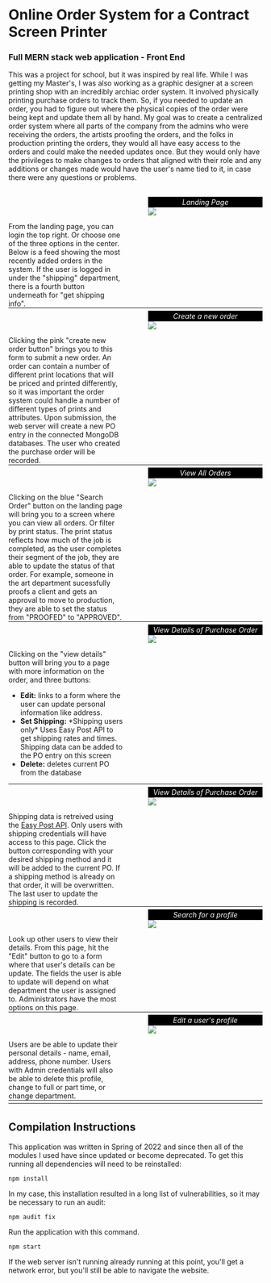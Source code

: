 <html>
<head>
<style>
    
    .parent {
        position: relative;
        width: 100%;
        height: 220px;

      }

    .right {
        display: block;
        float: right;
        margin: 0 0 10 0px;
        width: 45%;
    }
    .left {
        display: block;
        float: left;
        margin: 10 0 0 0px;
        padding-top: 40px;
        width: 45%;
        vertical-align: center;
        
    }
    .div2{
        padding-top: 5px;
        clear: both;
        border-top: 1px solid;
    }

    figcaption {
        background-color: black;
        color: white;
        font-style: italic;
        padding: 2px;
        text-align: center;
}
    </style>
    </head>
    

# Online Order System for a Contract Screen Printer
### Full MERN stack web application - Front End
This was a project for school, but it was inspired by real life. While I was getting my Master's, I was also working as a graphic designer at a screen printing shop with an incredibly archiac order system. It involved physically printing purchase orders to track them. So, if you needed to update an order, you had to figure out where the physical copies of the order were being kept and update them all by hand. My goal was to create a centralized order system where all parts of the company from the admins who were receiving the orders, the artists proofing the orders, and the folks in production printing the orders, they would all have easy access to the orders and could make the needed updates once. But they would only have the privileges to make changes to orders that aligned with their role and any additions or changes made would have the user's name tied to it, in case there were any questions or problems.
##
<div class=parent>
    <div class=left> 
    From the landing page, you can login the top right. Or choose one of the three options in the center. Below is a feed showing the most recently added orders in the system. If the user is logged in under the "shipping" department, there is a fourth button underneath for "get shipping info".  
    </div>
    <figure  class=right>
        <figcaption>Landing Page</figcaption>
        <img src="images/HomePage.png"> 
    </figure>
</div>
<div class=div2></div>


<div class=left> 
      Clicking the pink "create new order button" brings you to this form to submit a new order. An order can contain a number of different print locations that will be priced and printed differently, so it was important the order system could handle a number of different types of prints and attributes. Upon submission, the <a ref="https://github.com/diotte-am/WebDevFinalProjectServer"> web server</a> will create a new PO entry in the connected MongoDB databases. The user who created the purchase order will be recorded.
</div>
 <figure  class=right>
    <figcaption>Create a new order</figcaption>
    <img src="images/CreateNewOrder.png"> 
 </figure>


<div class=div2></div>


<div class=left> 
      Clicking on the blue "Search Order" button on the landing page will bring you to a screen where you can view all orders. Or filter by print status. The print status reflects how much of the job is completed, as the user completes their segment of the job, they are able to update the status of that order. For example, someone in the art department sucessfully proofs a client and gets an approval to move to production, they are able to set the status from "PROOFED" to "APPROVED".
</div>
 <figure  class=right>
    <figcaption>View All Orders</figcaption>
    <img src="images/AllOrders.png"> 
 </figure>


<div class=div2></div>

<div>
<div class=left> 
      Clicking on the "view details" button will bring you to a page with more information on the order, and three buttons:
      <ul>
        <li> <b>Edit:</b> links to a form where the user can update personal information like address.
        <li> <b>Set Shipping:</b> *Shipping users only* Uses Easy Post API to get shipping rates and times. Shipping data can be added to the PO entry on this screen
        <li> <b>Delete:</b> deletes current PO from the database
      </ul>
</div>
 <figure  class=right>
    <figcaption>View Details of Purchase Order</figcaption>
    <img src="images/ViewDetails.png"> 
 </figure>
</div>

<div class=div2></div>

<div>
<div class=left> 
    Shipping data is retreived using the <a href="http://www.easypost.com">Easy Post API</a>. Only users with shipping credentials will have access to this page. Click the button corresponding with your desired shipping method and it will be added to the current PO. If a shipping method is already on that order, it will be overwritten. The last user to update the shipping is recorded.
</div>
 <figure  class=right>
    <figcaption>View Details of Purchase Order</figcaption>
    <img src="images/ShippingRates.png"> 
 </figure>
</div>
<div class=div2></div>

<div>
<div class=left> 
      Look up other users to view their details. From this page, hit the "Edit" button to go to a form where that user's details can be update. The fields the user is able to update will depend on what department the user is assigned to. Administrators have the most options on this page.
</div>
 <figure  class=right>
    <figcaption>Search for a profile</figcaption>
    <img src="images/SearchProfiles.png"> 
 </figure>
</div>
<div class=div2></div>


<div>
<div class=left> 
      Users are be able to update their personal details - name, email, address, phone number. Users with Admin credentials will also be able to delete this profile, change to full or part time, or change department.
</div>
 <figure  class=right>
    <figcaption>Edit a user's profile</figcaption>
    <img src="images/EditProfile.png"> 
 </figure>
</div>
<div class=div2></div>



<div class=div2></div>

## Compilation Instructions

This application was written in Spring of 2022 and since then all of the modules I used have since updated or become deprecated. To get this running all dependencies will need to be reinstalled:

```
npm install
```


In my case, this installation resulted in a long list of vulnerabilities, so it may be necessary to run an audit:

```
npm audit fix
```


Run the application with this command.

```
npm start
```


If the <a ref="https://github.com/diotte-am/WebDevFinalProjectServer"> web server</a> isn't running already running at this point, you'll get a network error, but you'll still be able to navigate the website.

</html>
